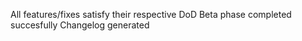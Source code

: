 <!--
SPDX-FileCopyrightText: 2023 Siemens AG

SPDX-License-Identifier: MIT

This source code is licensed under the MIT license found in the
LICENSE file in the root directory of this source tree.
-->

All features/fixes satisfy their respective DoD
Beta phase completed succesfully
Changelog generated
